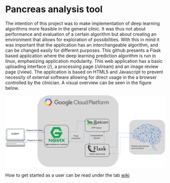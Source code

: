 Pancreas analysis tool
=====

The intention of this project was to make implementation of deep learning algorithms more feasible in the general clinic. It was thus not about performance and evaluation of a certain algorithm but about creating an environment that allows for exploration of possibilities. With this in mind it was important that the application has an interchangeable algorithm, and can be changed easily for different purposes. This github presents a Flask based application where the deep learning prediction algorithm is run in linux, emphasizing application modularity. This web application has a basic uploading interface (/), a processing page (/stream) and an image review page (/view). The application is based on HTML5 and Javascript to prevent necessity of external software allowing for direct usage in the a browser controlled by the clinician. A visual overview can be seen in the figure below.

![](https://github.com/BartTh/pancreasread/blob/master/images/FlowChart.png)

How to get started as a user can be read under the tab [wiki](https://github.com/BartTh/pancreasread/wiki)
